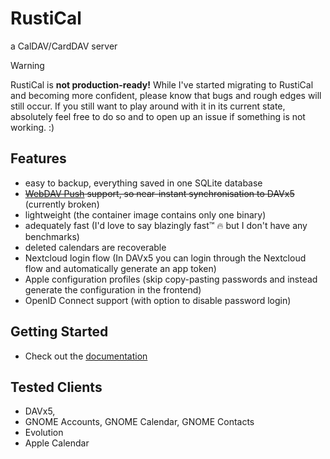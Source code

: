 # RustiCal

a CalDAV/CardDAV server

> [!WARNING]
  RustiCal is **not production-ready!**
  While I've started migrating to RustiCal and becoming more confident,
  please know that bugs and rough edges will still occur.
  If you still want to play around with it in its current state, absolutely feel free to do so and to open up an issue if something is not working. :)

## Features

- easy to backup, everything saved in one SQLite database
- ~~[WebDAV Push](https://github.com/bitfireAT/webdav-push/) support, so near-instant synchronisation to DAVx5~~ (currently broken)
- lightweight (the container image contains only one binary)
- adequately fast (I'd love to say blazingly fast™ :fire: but I don't have any benchmarks)
- deleted calendars are recoverable
- Nextcloud login flow (In DAVx5 you can login through the Nextcloud flow and automatically generate an app token)
- Apple configuration profiles (skip copy-pasting passwords and instead generate the configuration in the frontend)
- OpenID Connect support (with option to disable password login)

## Getting Started

- Check out the [documentation](https://lennart-k.github.io/rustical/installation/)

## Tested Clients

- DAVx5,
- GNOME Accounts, GNOME Calendar, GNOME Contacts
- Evolution
- Apple Calendar
